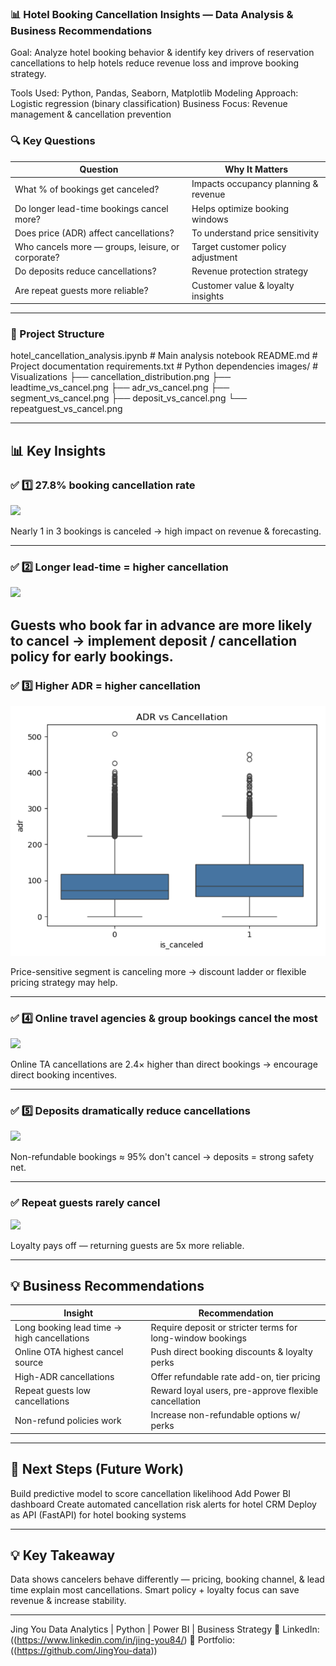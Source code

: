 ### 📊 Hotel Booking Cancellation Insights — Data Analysis & Business Recommendations

Goal:
Analyze hotel booking behavior & identify key drivers of reservation cancellations to help hotels reduce revenue loss and improve booking strategy.

Tools Used: Python, Pandas, Seaborn, Matplotlib
Modeling Approach: Logistic regression (binary classification)
Business Focus: Revenue management & cancellation prevention

### 🔍 Key Questions
| Question                                          | Why It Matters                       |
| ------------------------------------------------- | ------------------------------------ |
| What % of bookings get canceled?                  | Impacts occupancy planning & revenue |
| Do longer lead-time bookings cancel more?         | Helps optimize booking windows       |
| Does price (ADR) affect cancellations?            | To understand price sensitivity      |
| Who cancels more — groups, leisure, or corporate? | Target customer policy adjustment    |
| Do deposits reduce cancellations?                 | Revenue protection strategy          |
| Are repeat guests more reliable?                  | Customer value & loyalty insights    |


---
### 📁 Project Structure

hotel_cancellation_analysis.ipynb   # Main analysis notebook
README.md                           # Project documentation
requirements.txt                    # Python dependencies
images/                             # Visualizations
├── cancellation_distribution.png
├── leadtime_vs_cancel.png
├── adr_vs_cancel.png
├── segment_vs_cancel.png
├── deposit_vs_cancel.png
└── repeatguest_vs_cancel.png


---
## 📊 Key Insights

### ✅ 1️⃣ 27.8% booking cancellation rate
![](images/cancellation_distribution.png)

Nearly 1 in 3 bookings is canceled → high impact on revenue & forecasting.

---

### ✅ 2️⃣ Longer lead-time = higher cancellation
![](images/leadtime_vs_cancel.png)

Guests who book far in advance are more likely to cancel → implement deposit / cancellation policy for early bookings.
---

### ✅ 3️⃣ Higher ADR = higher cancellation
![](images/adr_vs_cancel.png)

Price-sensitive segment is canceling more → discount ladder or flexible pricing strategy may help.

---

### ✅  4️⃣ Online travel agencies & group bookings cancel the most
![](images/segment_vs_cancel.png)

Online TA cancellations are 2.4× higher than direct bookings → encourage direct booking incentives.

---

### ✅ 5️⃣ Deposits dramatically reduce cancellations
![](images/segment_vs_cancel.png)

Non-refundable bookings ≈ 95% don't cancel → deposits = strong safety net.

---

### ✅ Repeat guests rarely cancel
![](images/segment_vs_cancel.png)

Loyalty pays off — returning guests are 5x more reliable.

---

## 💡 Business Recommendations

| Insight                                     | Recommendation                                             |
| ------------------------------------------- | ---------------------------------------------------------- |
| Long booking lead time → high cancellations | Require deposit or stricter terms for long-window bookings |
| Online OTA highest cancel source            | Push direct booking discounts & loyalty perks              |
| High-ADR cancellations                      | Offer refundable rate add-on, tier pricing                 |
| Repeat guests low cancellations             | Reward loyal users, pre-approve flexible cancellation      |
| Non-refund policies work                    | Increase non-refundable options w/ perks                   |

---

## 🚀 Next Steps (Future Work)

Build predictive model to score cancellation likelihood
Add Power BI dashboard
Create automated cancellation risk alerts for hotel CRM
Deploy as API (FastAPI) for hotel booking systems

---

## 💡 Key Takeaway

Data shows cancelers behave differently — pricing, booking channel, & lead time explain most cancellations.
Smart policy + loyalty focus can save revenue & increase stability.

---
Jing You
Data Analytics | Python | Power BI | Business Strategy
🔗 LinkedIn: ((https://www.linkedin.com/in/jing-you84/)
📂 Portfolio: ((https://github.com/JingYou-data))
